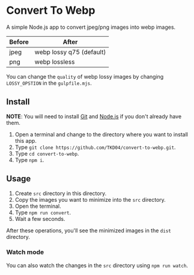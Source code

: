 # Convert To Webp

A simple Node.js app to convert jpeg/png images into webp images.

| Before | After                    |
| ------ | ------------------------ |
| jpeg   | webp lossy q75 (default) |
| png    | webp lossless            |

You can change the `quality` of webp lossy images by changing `LOSSY_OPSTION` in the `gulpfile.mjs`.

## Install

**NOTE**: You will need to install [Git](https://git-scm.com/) and [Node.js](https://nodejs.org/en) if you don't already have them.

1. Open a terminal and change to the directory where you want to install this app.
2. Type `git clone https://github.com/TKD04/convert-to-webp.git`.
3. Type `cd convert-to-webp`.
4. Type `npm i`.

## Usage

1. Create `src` directory in this directory.
2. Copy the images you want to minimize into the `src` directory.
3. Open the terminal.
4. Type `npm run convert`.
5. Wait a few seconds.

After these operations, you'll see the minimized images in the `dist` directory.

### Watch mode

You can also watch the changes in the `src` directory using `npm run watch`.
